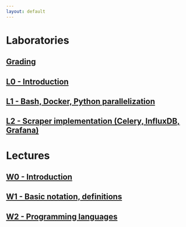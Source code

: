 ```yaml
---
layout: default
---
```



# Laboratories
## [Grading](https://docs.google.com/spreadsheets/d/1pidPAAz2lX1oenki-IUiKVvIW0rnJlLyHLIwt1gMe-Y)
## [L0 - Introduction](/static/L0.pdf)
## [L1 - Bash, Docker, Python parallelization](https://github.com/Large-scale-data-processing/l1-2019-base)
## [L2 - Scraper implementation (Celery, InfluxDB, Grafana)](https://github.com/Large-scale-data-processing/l2-2019-base)

# Lectures
## [W0 - Introduction](/static/W0.pdf)
## [W1 - Basic notation, definitions](/static/W1.pdf)
## [W2 - Programming languages](/static/W2.pdf)

